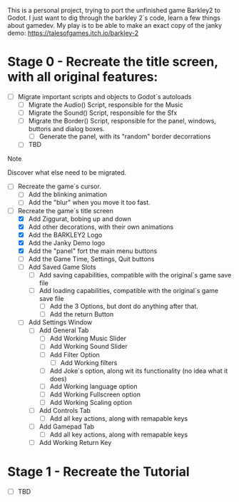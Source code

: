 This is a personal project, trying to port the unfinished game Barkley2 to Godot.
I just want to dig through the barkley 2´s code, learn a few things about gamedev. My play is to be able to make an exact copy of the janky demo: https://talesofgames.itch.io/barkley-2

# Stage 0 - Recreate the title screen, with all original features:
  - [ ] Migrate important scripts and objects to Godot´s autoloads
    - [ ] Migrate the Audio() Script, responsible for the Music
    - [ ] Migrate the Sound() Script, responsible for the Sfx
    - [ ] Migrate the Border() Script, responsible for the panel, windows, buttons and dialog boxes.
      - [ ] Generate the panel, with its "random" border decorrations
    - [ ] TBD
> [!NOTE]
> Discover what else need to be migrated.
   
  - [ ] Recreate the game´s cursor.
    - [ ] Add the blinking animation
    - [ ] Add the "blur" when you move it too fast.
  - [ ] Recreate the game´s title screen
    - [x] Add Ziggurat, bobing up and down
    - [x] Add other decorations, with their own animations
    - [x] Add the BARKLEY2 Logo
    - [x] Add the Janky Demo logo
    - [x] Add the "panel" fort the main menu buttons
    - [ ] Add the Game Time, Settings, Quit buttons
    - [ ] Add Saved Game Slots
      - [ ] Add saving capabilities, compatible with the original´s game save file
      - [ ] Add loading capabilities, compatible with the original´s game save file
        - [ ] Add the 3 Options, but dont do anything after that.
        - [ ] Add the return Button
    - [ ] Add Settings Window
      - [ ] Add General Tab
        - [ ] Add Working Music Slider
        - [ ] Add Working Sound Slider
        - [ ] Add Filter Option
          - [ ] Add Working filters
        - [ ] Add Joke´s option, along wit its functionality (no idea what it does)
        - [ ] Add Working language option
        - [ ] Add Working Fullscreen option
        - [ ] Add Working Scaling option
      - [ ] Add Controls Tab
        - [ ] Add all key actions, along with remapable keys
      - [ ] Add Gamepad Tab
        - [ ] Add all key actions, along with remapable keys
      - [ ] Add Working Return Key
      
# Stage 1 - Recreate the Tutorial
  - [ ] TBD

